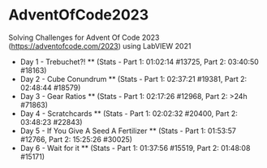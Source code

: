 # AdventOfCode2023
Solving Challenges for Advent Of Code 2023 (https://adventofcode.com/2023) using LabVIEW 2021

* Day 1 - Trebuchet?! ** (Stats - Part 1: 01:02:14 #13725, Part 2: 03:40:50 #18163)
* Day 2 - Cube Conundrum ** (Stats - Part 1: 02:37:21 #19381, Part 2: 02:48:44 #18579)
* Day 3 - Gear Ratios ** (Stats - Part 1: 02:17:26 #12968, Part 2: >24h #71863)
* Day 4 - Scratchcards ** (Stats - Part 1: 02:02:32 #20400, Part 2: 03:48:23 #22843)
* Day 5 - If You Give A Seed A Fertilizer ** (Stats - Part 1: 01:53:57 #12766, Part 2: 15:25:26 #30025)
* Day 6 - Wait for it ** (Stats - Part 1: 01:37:56 #15519, Part 2: 01:48:08 #15171)